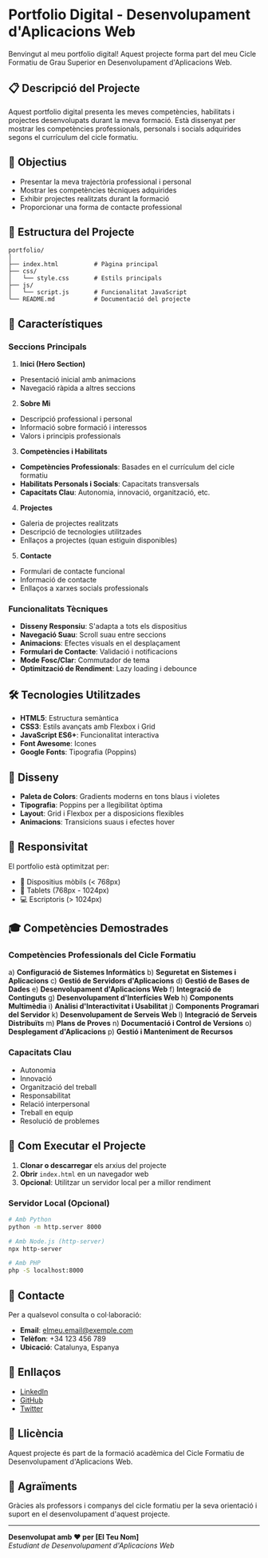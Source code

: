 # Portfolio Digital - Desenvolupament d'Aplicacions Web

Benvingut al meu portfolio digital! Aquest projecte forma part del meu Cicle Formatiu de Grau Superior en Desenvolupament d'Aplicacions Web.

## 📋 Descripció del Projecte

Aquest portfolio digital presenta les meves competències, habilitats i projectes desenvolupats durant la meva formació. Està dissenyat per mostrar les competències professionals, personals i socials adquirides segons el currículum del cicle formatiu.

## 🎯 Objectius

- Presentar la meva trajectòria professional i personal
- Mostrar les competències tècniques adquirides
- Exhibir projectes realitzats durant la formació
- Proporcionar una forma de contacte professional

## 📂 Estructura del Projecte

```
portfolio/
│
├── index.html          # Pàgina principal
├── css/
│   └── style.css       # Estils principals
├── js/
│   └── script.js       # Funcionalitat JavaScript
└── README.md           # Documentació del projecte
```

## 🚀 Característiques

### Seccions Principals

1. **Inici (Hero Section)**

  - Presentació inicial amb animacions
  - Navegació ràpida a altres seccions

2. **Sobre Mi**

  - Descripció professional i personal
  - Informació sobre formació i interessos
  - Valors i principis professionals

3. **Competències i Habilitats**

  - **Competències Professionals**: Basades en el currículum del cicle formatiu
  - **Habilitats Personals i Socials**: Capacitats transversals
  - **Capacitats Clau**: Autonomia, innovació, organització, etc.

4. **Projectes**

  - Galeria de projectes realitzats
  - Descripció de tecnologies utilitzades
  - Enllaços a projectes (quan estiguin disponibles)

5. **Contacte**

  - Formulari de contacte funcional
  - Informació de contacte
  - Enllaços a xarxes socials professionals

### Funcionalitats Tècniques

- **Disseny Responsiu**: S'adapta a tots els dispositius
- **Navegació Suau**: Scroll suau entre seccions
- **Animacions**: Efectes visuals en el desplaçament
- **Formulari de Contacte**: Validació i notificacions
- **Mode Fosc/Clar**: Commutador de tema
- **Optimització de Rendiment**: Lazy loading i debounce

## 🛠️ Tecnologies Utilitzades

- **HTML5**: Estructura semàntica
- **CSS3**: Estils avançats amb Flexbox i Grid
- **JavaScript ES6+**: Funcionalitat interactiva
- **Font Awesome**: Icones
- **Google Fonts**: Tipografia (Poppins)

## 🎨 Disseny

- **Paleta de Colors**: Gradients moderns en tons blaus i violetes
- **Tipografia**: Poppins per a llegibilitat òptima
- **Layout**: Grid i Flexbox per a disposicions flexibles
- **Animacions**: Transicions suaus i efectes hover

## 📱 Responsivitat

El portfolio està optimitzat per:

- 📱 Dispositius mòbils (< 768px)
- 📱 Tablets (768px - 1024px)
- 💻 Escriptoris (> 1024px)

## 🎓 Competències Demostrades

### Competències Professionals del Cicle Formatiu

a) **Configuració de Sistemes Informàtics** b) **Seguretat en Sistemes i Aplicacions** c) **Gestió de Servidors d'Aplicacions** d) **Gestió de Bases de Dades** e) **Desenvolupament d'Aplicacions Web** f) **Integració de Continguts** g) **Desenvolupament d'Interfícies Web** h) **Components Multimèdia** i) **Anàlisi d'Interactivitat i Usabilitat** j) **Components Programari del Servidor** k) **Desenvolupament de Serveis Web** l) **Integració de Serveis Distribuïts** m) **Plans de Proves** n) **Documentació i Control de Versions** o) **Desplegament d'Aplicacions** p) **Gestió i Manteniment de Recursos**

### Capacitats Clau

- Autonomia
- Innovació
- Organització del treball
- Responsabilitat
- Relació interpersonal
- Treball en equip
- Resolució de problemes

## 🚀 Com Executar el Projecte

1. **Clonar o descarregar** els arxius del projecte
2. **Obrir** `index.html` en un navegador web
3. **Opcional**: Utilitzar un servidor local per a millor rendiment

### Servidor Local (Opcional)

```bash
# Amb Python
python -m http.server 8000

# Amb Node.js (http-server)
npx http-server

# Amb PHP
php -S localhost:8000
```

## 📧 Contacte

Per a qualsevol consulta o col·laboració:

- **Email**: elmeu.email@exemple.com
- **Telèfon**: +34 123 456 789
- **Ubicació**: Catalunya, Espanya

## 🔗 Enllaços

- [LinkedIn](#)
- [GitHub](#)
- [Twitter](#)

## 📝 Llicència

Aquest projecte és part de la formació acadèmica del Cicle Formatiu de Desenvolupament d'Aplicacions Web.

## 🙏 Agraïments

Gràcies als professors i companys del cicle formatiu per la seva orientació i suport en el desenvolupament d'aquest projecte.

--------------------------------------------------------------------------------

**Desenvolupat amb ❤️ per [El Teu Nom]**<br>
_Estudiant de Desenvolupament d'Aplicacions Web_
